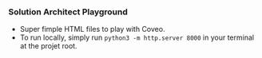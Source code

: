 ### Solution Architect Playground

- Super fimple HTML files to play with Coveo.
- To run locally, simply run `python3 -m http.server 8000` in your terminal at the projet root.
